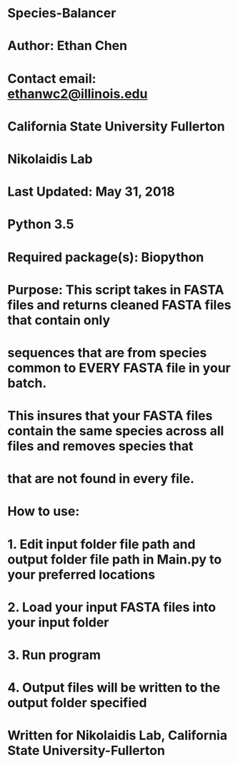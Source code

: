 # Species-Balancer
#
# Author: Ethan Chen
# Contact email: ethanwc2@illinois.edu
# California State University Fullerton
# Nikolaidis Lab
# Last Updated: May 31, 2018
# Python 3.5
# Required package(s): Biopython
#
# Purpose: This script takes in FASTA files and returns cleaned FASTA files that contain only
# sequences that are from species common to EVERY FASTA file in your batch.
# This insures that your FASTA files contain the same species across all files and removes species that
# that are not found in every file.
#
#
# How to use: 
# 1. Edit input folder file path and output folder file path in Main.py to your preferred locations
# 2. Load your input FASTA files into your input folder
# 3. Run program
# 4. Output files will be written to the output folder specified
#
# 
# Written for Nikolaidis Lab, California State University-Fullerton
